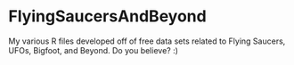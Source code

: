 FlyingSaucersAndBeyond
======================

My various R files developed off of free data sets related to Flying Saucers, UFOs, Bigfoot, and Beyond. Do you believe? :)
